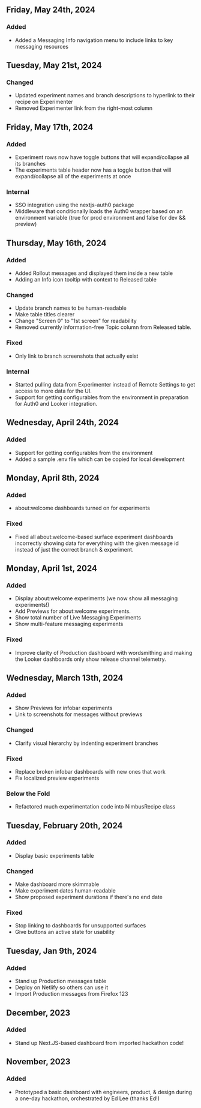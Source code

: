 ## Friday, May 24th, 2024

### Added

* Added a Messaging Info navigation menu to include links to key messaging resources

## Tuesday, May 21st, 2024

### Changed

* Updated experiment names and branch descriptions to hyperlink to their recipe on Experimenter
* Removed Experimenter link from the right-most column

## Friday, May 17th, 2024

### Added

* Experiment rows now have toggle buttons that will expand/collapse all its branches
* The experiments table header now has a toggle button that will expand/collapse all of the experiments at once

### Internal

* SSO integration using the nextjs-auth0 package
* Middleware that conditionally loads the Auth0 wrapper based on an
  environment variable (true for prod environment and false for dev && preview)

## Thursday, May 16th, 2024

### Added

* Added Rollout messages and displayed them inside a new table
* Adding an Info icon tooltip with context to Released table

### Changed

* Update branch names to be human-readable
* Make table titles clearer
* Change "Screen 0" to "1st screen" for readability
* Removed currently information-free Topic column from Released table.

### Fixed

* Only link to branch screenshots that actually exist

### Internal

* Started pulling data from Experimenter instead of Remote Settings to
  get access to more data for the UI.
* Support for getting configurables from the environment in preparation for
  Auth0 and Looker integration.

## Wednesday, April 24th, 2024

### Added

* Support for getting configurables from the environment
* Added a sample .env file which can be copied for local development

## Monday, April 8th, 2024

### Added

* about:welcome dashboards turned on for experiments

### Fixed

* Fixed all about:welcome-based surface experiment dashboards
  incorrectly showing data for everything with the given message id
  instead of just the correct branch & experiment.

## Monday, April 1st, 2024

### Added

* Display about:welcome experiments (we now show all messaging experiments!)
* Add Previews for about:welcome experiments.
* Show total number of Live Messaging Experiments
* Show multi-feature messaging experiments

### Fixed

* Improve clarity of Production dashboard with wordsmithing and making the Looker dashboards only show release channel telemetry.

## Wednesday, March 13th, 2024

### Added

* Show Previews for infobar experiments
* Link to screenshots for messages without previews

### Changed

* Clarify visual hierarchy by indenting experiment branches

### Fixed

* Replace broken infobar dashboards with new ones that work
* Fix localized preview experiments

### Below the Fold

* Refactored much experimentation code into NimbusRecipe class

## Tuesday, February 20th, 2024

### Added

* Display basic experiments table

### Changed

* Make dashboard more skimmable
* Make experiment dates human-readable
* Show proposed experiment durations if there's no end date

### Fixed

* Stop linking to dashboards for unsupported surfaces
* Give buttons an active state for usability

## Tuesday, Jan 9th, 2024

### Added

* Stand up Production messages table
* Deploy on Netlify so others can use it
* Import Production messages from Firefox 123

## December, 2023

### Added

* Stand up Next.JS-based dashboard from imported hackathon code!

## November, 2023

### Added

* Prototyped a basic dashboard with engineers, product, & design during a one-day hackathon, orchestrated by Ed Lee (thanks Ed!)
